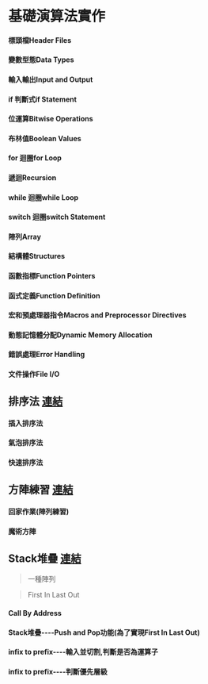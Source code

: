 # 基礎演算法實作
#### 標頭檔Header Files

#### 變數型態Data Types

#### 輸入輸出Input and Output

#### if 判斷式if Statement

#### 位運算Bitwise Operations

#### 布林值Boolean Values

#### for 迴圈for Loop

#### 遞迴Recursion

#### while 迴圈while Loop

#### switch 迴圈switch Statement

#### 陣列Array

#### 結構體Structures

#### 函數指標Function Pointers

#### 函式定義Function Definition

#### 宏和預處理器指令Macros and Preprocessor Directives

#### 動態記憶體分配Dynamic Memory Allocation

#### 錯誤處理Error Handling

#### 文件操作File I/O
## 排序法  [連結]()
#### 插入排序法
#### 氣泡排序法
#### 快速排序法
## 方陣練習  [連結]()
#### 回家作業(陣列練習)
#### 魔術方陣

## Stack堆疊  [連結]()
> 一種陣列

> First In Last Out
#### Call By Address
#### Stack堆疊----Push and Pop功能(為了實現First In Last Out)

#### infix to prefix----輸入並切割,判斷是否為運算子

#### infix to prefix----判斷優先層級

